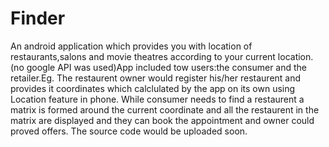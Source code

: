 # Finder
An android application which provides you with location of restaurants,salons and movie theatres according to your current location.(no google API was used)App included tow users:the consumer and the retailer.Eg. The restaurent owner would register his/her restaurent and provides it coordinates which calclulated by the app on its own using Location feature in phone. While consumer needs to find a restaurent a matrix is formed around the current coordinate and all the restaurent in the matrix are displayed and they can book the appointment and owner could proved offers. The source code would be uploaded soon.
